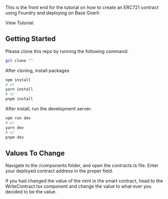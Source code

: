 This is the front end for the tutorial on how to create an ERC721 contract using Foundry and deploying on Base Goerli

View Tutorial:

## Getting Started

Please clone this repo by running the following command:

```bash
git clone ""
```

After cloning, install packages

```bash
npm install
# or
yarn install
# or
pnpm install
```

After install, run the development server:

```bash
npm run dev
# or
yarn dev
# or
pnpm dev
```

## Values To Change

Navigate to the /components folder, and open the contracts.ts file.
Enter your deployed contract address in the proper field.

If you had changed the value of the mint in the smart contract, head
to the WriteContract.tsx component and change the value to what ever
you decided to be the value.
